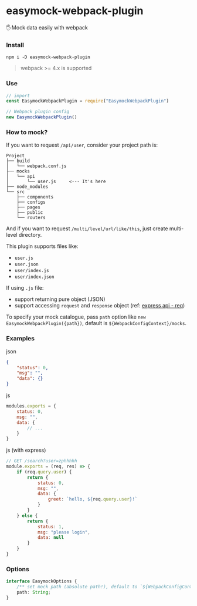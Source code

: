 # easymock-webpack-plugin

🖐Mock data easily with webpack

### Install

``` shell
npm i -D easymock-webpack-plugin
```

> webpack >= 4.x is supported

### Use

``` javascript
// import
const EasymockWebpackPlugin = require("EasymockWebpackPlugin")

// Webpack plugin config
new EasymockWebpackPlugin()
```

### How to mock?

If you want to request `/api/user`, consider your project path is:

```
Project
├── build
│   └── webpack.conf.js
├── mocks
│   └── api
│       └── user.js     <--- It's here
├── node_modules
└── src
    ├── components
    ├── configs
    ├── pages
    ├── public
    └── routers
```

And if you want to request `/multi/level/url/like/this`, just create multi-level directory.

This plugin supports files like:

- `user.js`
- `user.json`
- `user/index.js`
- `user/index.json`

If using `.js` file:

- support returning pure object (JSON)
- support accessing `request` and `response` object (ref: [express api - req](http://expressjs.com/en/4x/api.html#req))

To specify your mock catalogue, pass `path` option like `new EasymockWebpackPlugin({path})`, default is `${WebpackConfigContext}/mocks`.

### Examples

json

```json
{
    "status": 0,
    "msg": "",
    "data": {}
}
```

js

```js
modules.exports = {
    status: 0,
    msg: "",
    data: {
        // ...
    }
}
```

js (with express)

```js
// GET /search?user=zphhhhh
module.exports = (req, res) => {
    if (req.query.user) {
        return {
            status: 0,
            msg: "",
            data: {
                greet: `hello, ${req.query.user}!`
            }
        }
    } else {
        return {
            status: 1,
            msg: "please login",
            data: null
        }
    }
}
```

### Options

``` typescript
interface EasymockOptions {
    /** set mock path (absolute path!), default to `${WebpackConfigContext}/mocks` */
    path: String;
}
```